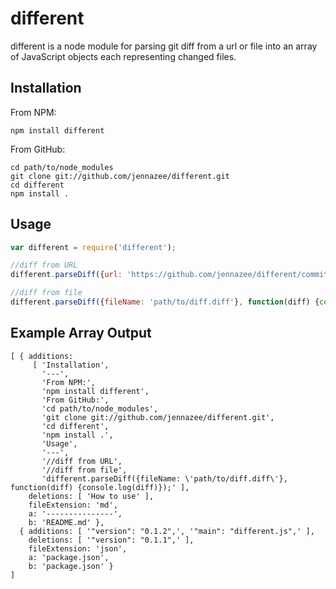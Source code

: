 different
=========

different is a node module for parsing git diff from a url or file into an array of JavaScript objects each representing changed files.

Installation
---

From NPM:

    npm install different

From GitHub:

    cd path/to/node_modules
    git clone git://github.com/jennazee/different.git
    cd different
    npm install .


Usage
---

```js
var different = require('different');

//diff from URL
different.parseDiff({url: 'https://github.com/jennazee/different/commit/6b7c205aa17e70f4958e8a7c20fccac8318480ff.diff'}, function(diff) {console.log(diff)});

//diff from file
different.parseDiff({fileName: 'path/to/diff.diff'}, function(diff) {console.log(diff)});

```

Example Array Output
---
```
[ { additions:
     [ 'Installation',
       '---',
       'From NPM:',
       'npm install different',
       'From GitHub:',
       'cd path/to/node_modules',
       'git clone git://github.com/jennazee/different.git',
       'cd different',
       'npm install .',
       'Usage',
       '---',
       '//diff from URL',
       '//diff from file',
       'different.parseDiff({fileName: \'path/to/diff.diff\'}, function(diff) {console.log(diff)});' ],
    deletions: [ 'How to use' ],
    fileExtension: 'md',
    a: '---------------',
    b: 'README.md' },
  { additions: [ '"version": "0.1.2",', '"main": "different.js",' ],
    deletions: [ '"version": "0.1.1",' ],
    fileExtension: 'json',
    a: 'package.json',
    b: 'package.json' }
]

```